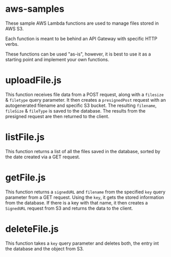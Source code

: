 # aws-samples

These sample AWS Lambda functions are used to manage files stored in AWS S3.

Each function is meant to be behind an API Gateway with specific HTTP verbs.

These functions can be used "as-is", however, it is best to use it as a starting point and implement your own functions.

# uploadFile.js
This function receives file data from a POST request, along with a ```filesize``` & ```filetype``` query parameter. It then creates a ```presignedPost``` request with an autogenerated filename and specific S3 bucket. The resulting ```filename```, ```fileSize``` & ```fileType``` is saved to the database. The results from the presigned request are then returned to the client.

# listFile.js
This function returns a list of all the files saved in the database, sorted by the date created via a GET request.

# getFile.js
This function returns a ```signedURL``` and ```filename``` from the specified ```key``` query parameter from a GET request. Using the ```key```, it gets the stored information from the database. If there is a key with that name, it then creates a ```SignedURL``` request from S3 and returns the data to the client.

# deleteFile.js
This function takes a ```key``` query parameter and deletes both, the entry int the database and the object from S3.
